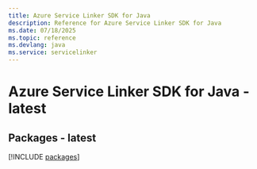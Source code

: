 ```yaml
---
title: Azure Service Linker SDK for Java
description: Reference for Azure Service Linker SDK for Java
ms.date: 07/18/2025
ms.topic: reference
ms.devlang: java
ms.service: servicelinker
---
```

# Azure Service Linker SDK for Java - latest
## Packages - latest
[!INCLUDE [packages](service-linker-index.md)]